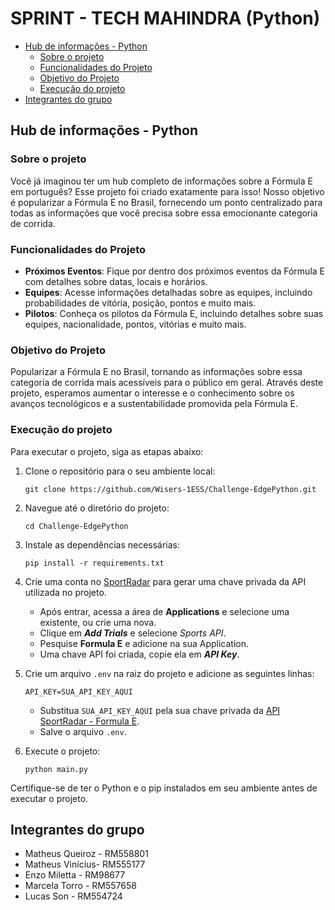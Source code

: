 # SPRINT - TECH MAHINDRA (Python)

- [Hub de informações - Python](#hub-de-informações---python)
  - [Sobre o projeto](#sobre-o-projeto)
  - [Funcionalidades do Projeto](#funcionalidades-do-projeto)
  - [Objetivo do Projeto](#objetivo-do-projeto)
  - [Execução do projeto](#execução-do-projeto)
- [Integrantes do grupo](#integrantes-do-grupo)

## Hub de informações - Python

### Sobre o projeto

Você já imaginou ter um hub completo de informações sobre a Fórmula E em português? Esse projeto foi criado exatamente para isso! Nosso objetivo é popularizar a Fórmula E no Brasil, fornecendo um ponto centralizado para todas as informações que você precisa sobre essa emocionante categoria de corrida.

### Funcionalidades do Projeto

- **Próximos Eventos**: Fique por dentro dos próximos eventos da Fórmula E com detalhes sobre datas, locais e horários.
- **Equipes**: Acesse informações detalhadas sobre as equipes, incluindo probabilidades de vitória, posição, pontos e muito mais.
- **Pilotos**: Conheça os pilotos da Fórmula E, incluindo detalhes sobre suas equipes, nacionalidade, pontos, vitórias e muito mais.


### Objetivo do Projeto

Popularizar a Fórmula E no Brasil, tornando as informações sobre essa categoria de corrida mais acessíveis para o público em geral. Através deste projeto, esperamos aumentar o interesse e o conhecimento sobre os avanços tecnológicos e a sustentabilidade promovida pela Fórmula E.

### Execução do projeto

Para executar o projeto, siga as etapas abaixo:

1. Clone o repositório para o seu ambiente local:

   ```
   git clone https://github.com/Wisers-1ESS/Challenge-EdgePython.git
   ```

2. Navegue até o diretório do projeto:

   ```
   cd Challenge-EdgePython
   ```

3. Instale as dependências necessárias:

   ```
   pip install -r requirements.txt
   ```

4. Crie uma conta no <a href="https://console.sportradar.com/">SportRadar</a> para gerar uma chave privada da API utilizada no projeto.
   - Após entrar, acessa a área de **Applications** e selecione uma existente, ou crie uma nova.
   - Clique em **_Add Trials_** e selecione _Sports API_.
   - Pesquise **Formula E** e adicione na sua Application.
   - Uma chave API foi criada, copie ela em **_API Key_**.
5. Crie um arquivo `.env` na raiz do projeto e adicione as seguintes linhas:

   ```
   API_KEY=SUA_API_KEY_AQUI
   ```

   - Substitua `SUA_API_KEY_AQUI` pela sua chave privada da <a href="https://developer.sportradar.com/racing/reference/formula-e-overview" target="_blank">API SportRadar - Formula E</a>.
   - Salve o arquivo `.env`.

6. Execute o projeto:

   ```
   python main.py
   ```

Certifique-se de ter o Python e o pip instalados em seu ambiente antes de executar o projeto.

## Integrantes do grupo

- Matheus Queiroz - RM558801
- Matheus Vinícius- RM555177
- Enzo Miletta - RM98677
- Marcela Torro - RM557658
- Lucas Son - RM554724